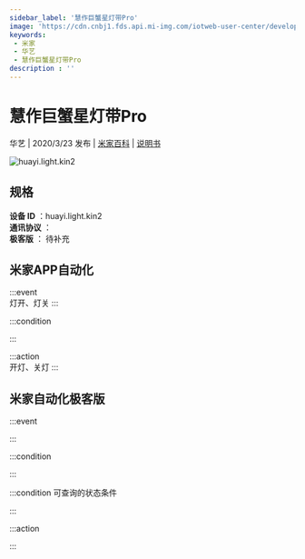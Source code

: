```yaml
---
sidebar_label: '慧作巨蟹星灯带Pro'
image: 'https://cdn.cnbj1.fds.api.mi-img.com/iotweb-user-center/developer_16790476545902qXd3VBe.png?GalaxyAccessKeyId=AKVGLQWBOVIRQ3XLEW&Expires=9223372036854775807&Signature=Ve64uzeNeEMO9yW8JS5RlOUa8G8='
keywords: 
 - 米家
 - 华艺
 - 慧作巨蟹星灯带Pro
description : ''
---
```

# 慧作巨蟹星灯带Pro

华艺 | 2020/3/23 发布 | [米家百科](https://home.mi.com/webapp/content/baike/product/index.html?model=huayi.light.kin2) | [说明书](https://home.mi.com/views/introduction.html?model=huayi.light.kin2&region=cn)

![huayi.light.kin2](https://cdn.cnbj1.fds.api.mi-img.com/iotweb-user-center/developer_16790476545902qXd3VBe.png?GalaxyAccessKeyId=AKVGLQWBOVIRQ3XLEW&Expires=9223372036854775807&Signature=Ve64uzeNeEMO9yW8JS5RlOUa8G8=)

## 规格  
> 
**设备 ID** ：huayi.light.kin2  
**通讯协议** ：  
**极客版**  ： 待补充 


## 米家APP自动化  

:::event  
灯开、灯关
:::

:::condition  

:::

:::action   
开灯、关灯
:::

## 米家自动化极客版  

:::event  

:::

:::condition  

:::

:::condition 可查询的状态条件  

:::

:::action  

:::

        
